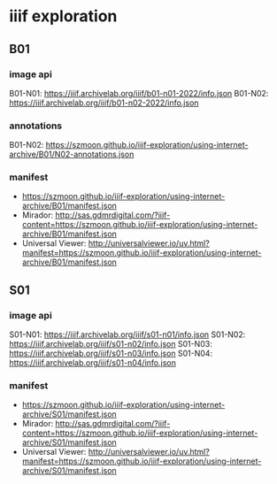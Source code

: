 # iiif exploration

## B01

### image api

B01-N01: https://iiif.archivelab.org/iiif/b01-n01-2022/info.json
B01-N02: https://iiif.archivelab.org/iiif/b01-n02-2022/info.json

### annotations

B01-N02: https://szmoon.github.io/iiif-exploration/using-internet-archive/B01/N02-annotations.json

### manifest

- https://szmoon.github.io/iiif-exploration/using-internet-archive/B01/manifest.json
- Mirador: http://sas.gdmrdigital.com/?iiif-content=https://szmoon.github.io/iiif-exploration/using-internet-archive/B01/manifest.json
- Universal Viewer: http://universalviewer.io/uv.html?manifest=https://szmoon.github.io/iiif-exploration/using-internet-archive/B01/manifest.json

## S01

### image api

S01-N01: https://iiif.archivelab.org/iiif/s01-n01/info.json
S01-N02: https://iiif.archivelab.org/iiif/s01-n02/info.json
S01-N03: https://iiif.archivelab.org/iiif/s01-n03/info.json
S01-N04: https://iiif.archivelab.org/iiif/s01-n04/info.json

### manifest

- https://szmoon.github.io/iiif-exploration/using-internet-archive/S01/manifest.json
- Mirador: http://sas.gdmrdigital.com/?iiif-content=https://szmoon.github.io/iiif-exploration/using-internet-archive/S01/manifest.json
- Universal Viewer: http://universalviewer.io/uv.html?manifest=https://szmoon.github.io/iiif-exploration/using-internet-archive/S01/manifest.json
